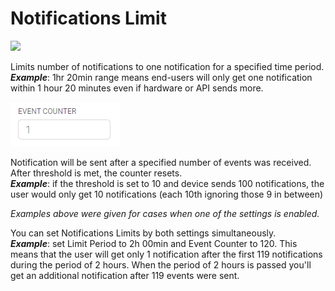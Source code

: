 # Notifications Limit

![](https://raw.githubusercontent.com/blynkkk/docs/main/.gitbook/assets/limit_period.png)

Limits number of notifications to one notification for a specified time period.  
_**Example**_: 1hr 20min range means end-users will only get one notification within 1 hour 20 minutes even if hardware or API sends more.

![](../../../../.gitbook/assets/event_counter.png)

Notification will be sent after a specified number of events was received. After threshold is met, the counter resets.  
_**Example**_: if the threshold is set to 10 and device sends 100 notifications, the user would only get 10 notifications \(each 10th ignoring those 9 in between\)

_Examples above were given for cases when one of the settings is enabled._

You can set Notifications Limits by both settings simultaneously.  
_**Example**_: set Limit Period to 2h 00min and Event Counter to 120. This means that the user will get only 1 notification after the first 119 notifications during the period of 2 hours. When the period of 2 hours is passed you'll get an additional notification after 119 events were sent.

